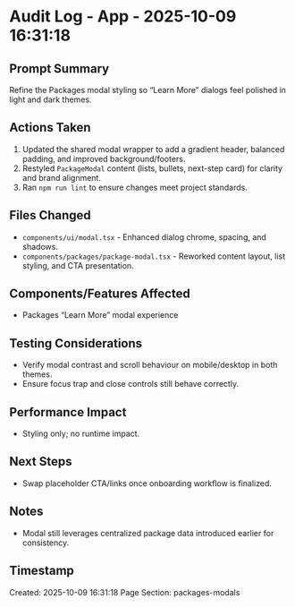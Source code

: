 # Audit Log - App - 2025-10-09 16:31:18

## Prompt Summary

Refine the Packages modal styling so “Learn More” dialogs feel polished in light and dark themes.

## Actions Taken

1. Updated the shared modal wrapper to add a gradient header, balanced padding, and improved background/footers.
2. Restyled `PackageModal` content (lists, bullets, next-step card) for clarity and brand alignment.
3. Ran `npm run lint` to ensure changes meet project standards.

## Files Changed

- `components/ui/modal.tsx` - Enhanced dialog chrome, spacing, and shadows.
- `components/packages/package-modal.tsx` - Reworked content layout, list styling, and CTA presentation.

## Components/Features Affected

- Packages “Learn More” modal experience

## Testing Considerations

- Verify modal contrast and scroll behaviour on mobile/desktop in both themes.
- Ensure focus trap and close controls still behave correctly.

## Performance Impact

- Styling only; no runtime impact.

## Next Steps

- Swap placeholder CTA/links once onboarding workflow is finalized.

## Notes

- Modal still leverages centralized package data introduced earlier for consistency.

## Timestamp

Created: 2025-10-09 16:31:18
Page Section: packages-modals
